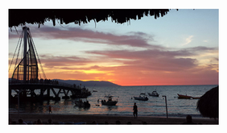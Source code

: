 ![Image of Pier at Sunset in Puerto Vallarta](https://raw.githubusercontent.com/sarajennings/markdown-portfolio/master/PV_Pier_at_Sunset_small.jpg)
